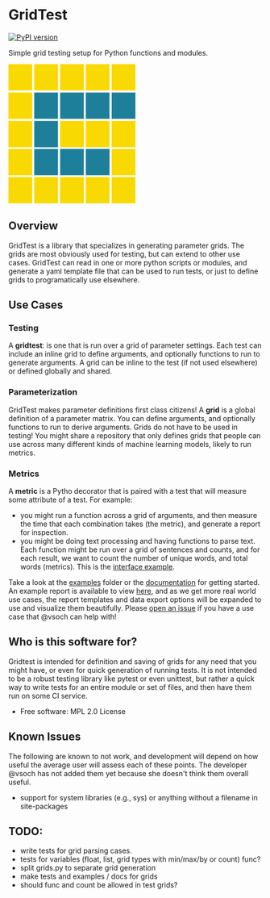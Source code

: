 # GridTest

[![PyPI version](https://badge.fury.io/py/gridtest.svg)](https://badge.fury.io/py/gridtest)

Simple grid testing setup for Python functions and modules.

![docs/assets/img/logo/gridtest.gif](docs/assets/img/logo/gridtest.gif)

## Overview 

GridTest is a library that specializes in generating parameter grids. The grids
are most obviously used for testing, but can extend to other use cases.
GridTest can read in one or more python scripts or modules, and generate a 
yaml template file that can be used to run tests, or just to define grids
to programatically use elsewhere. 

## Use Cases

### Testing

A **gridtest**: is one that is run over a grid of parameter settings. Each test
can include an inline grid to define arguments, and optionally functions to run
to generate arguments. A grid can be inline to the test (if not used elsewhere)
or defined globally and shared.

### Parameterization

GridTest makes parameter definitions first class citizens!
A **grid** is a global definition of a parameter matrix. You can define arguments,
and optionally functions to run to derive arguments. Grids do not have to be used in
testing! You might share a repository that only defines grids that people
can use across many different kinds of machine learning models, likely to run metrics.

### Metrics

A **metric** is a Pytho decorator that is paired with a test that will measure some
attribute of a test. For example:
   - you might run a function across a grid of arguments, and then measure the time that each combination takes (the metric), and generate a report for inspection.
   - you might be doing text processing and having functions to parse text. Each function might be run over a grid of sentences and counts, and for each result, we want to count the number of unique words, and total words (metrics). This is the [interface example](examples/interface).

Take a look at the [examples](examples) folder or the [documentation](https://vsoch.github.io/gridtest) for getting started. An example report is available to view [here](https://vsoch.github.io/gridtest/templates/report/),
and as we get more real world use cases, the report templates and data export options will be expanded
to use and visualize them beautifully. Please [open an issue](https://github.com/vsoch/gridtest/issues) 
if you have a use case that @vsoch can help with!

## Who is this software for?

Gridtest is intended for definition and saving of grids for any need that you might have,
or even for quick generation of running tests. It is not intended
to be a robust testing library like pytest or even unittest, but rather a quick
way to write tests for an entire module or set of files, and then have them
run on some CI service.

 * Free software: MPL 2.0 License

## Known Issues 

The following are known to not work, and development will depend on how useful
the average user will assess each of these points. The developer @vsoch has not
added them yet because she doesn't think them overall useful.

 - support for system libraries (e.g., sys) or anything without a filename in site-packages


## TODO:
 - write tests for grid parsing cases.
 - tests for variables (float, list, grid types with min/max/by or count) func?
 - split grids.py to separate grid generation
 - make tests and examples / docs for grids
 - should func and count be allowed in test grids?
